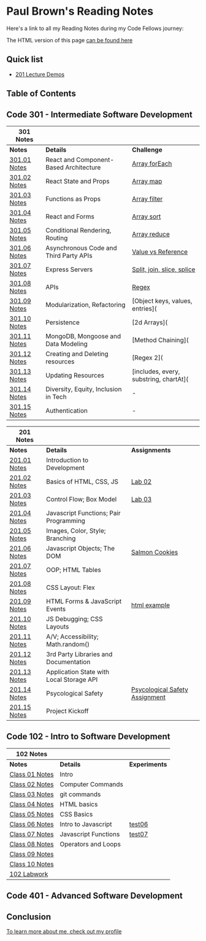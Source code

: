 # Paul Brown's Reading Notes

Here's a link to all my Reading Notes during my Code Fellows journey:

The HTML version of this page [can be found here](https://0xquasark.github.io/reading-notes/)

## Quick list
- [201 Lecture Demos](https://github.com/codefellows/seattle-code-201d103/)

## Table of Contents
## Code 301 - Intermediate Software Development

| 301 Notes                         |                                           |                   |
| ---------------------------------| ------------------------------------------ | ----------------- |
| **Notes**                           | **Details**                             | **Challenge**     |
| [301.01 Notes](301/301-class01.md)  | React and Component-Based Architecture  | [Array forEach](https://github.com/0xQuasark/data-structures-and-algorithms/blob/main/javascript/code-challenges/challenges-01.test.js)          |
| [301.02 Notes](301/301-class02.md)  | React State and Props                   | [Array map](https://github.com/0xQuasark/data-structures-and-algorithms/blob/main/javascript/code-challenges/challenges-02.test.js)     |
| [301.03 Notes](301/301-class03.md)  | Functions as Props                      | [Array filter](https://github.com/0xQuasark/data-structures-and-algorithms/blob/main/javascript/code-challenges/challenges-03.test.js)  |
| [301.04 Notes](301/301-class04.md)  | React and Forms                         | [Array sort](https://github.com/0xQuasark/data-structures-and-algorithms/blob/main/javascript/code-challenges/challenges-04.test.js)    |
| [301.05 Notes](301/301-class05.md)  | Conditional Rendering, Routing          | [Array reduce](https://github.com/0xQuasark/data-structures-and-algorithms/blob/main/javascript/code-challenges/challenges-05.test.js)  |
| [301.06 Notes](301/301-class06.md)  | Asynchronous Code and Third Party APIs  | [Value vs Reference](https://github.com/0xQuasark/data-structures-and-algorithms/blob/main/javascript/code-challenges/challenges-06.test.js)              |
| [301.07 Notes](301/301-class07.md)  | Express Servers                         | [Split, join, slice, splice](https://github.com/0xQuasark/data-structures-and-algorithms/blob/main/javascript/code-challenges/challenges-07.test.js)              |
| [301.08 Notes](301/301-class08.md)  | APIs                                    | [Regex](https://github.com/0xQuasark/data-structures-and-algorithms/blob/main/javascript/code-challenges/challenges-08.test.js)              |
| [301.09 Notes](301/301-class09.md)  | Modularization, Refactoring             | [Object keys, values, entries](              |
| [301.10 Notes](301/301-class10.md)  | Persistence                             | [2d Arrays](              |
| [301.11 Notes](301/301-class11.md)  | MongoDB, Mongoose and Data Modeling     | [Method Chaining](              |
| [301.12 Notes](301/301-class12.md)  | Creating and Deleting resources         | [Regex 2](              |
| [301.13 Notes](301/301-class13.md)  | Updating Resources                      | [includes, every, substring, chartAt](              |
| [301.14 Notes](301/301-class14.md)  | Diversity, Equity, Inclusion in Tech    | -              |
| [301.15 Notes](301/301-class15.md)  | Authentication                          | -              |

| 201 Notes                         |                                          |               |
| ---------------------------------| ---------------------------------------- | ------------- |
| **Notes**                         | **Details**                              | **Assignments** |
| [201.01 Notes](201/201-class01.md)| Introduction to Development             |               |
| [201.02 Notes](201/201-class02.md)| Basics of HTML, CSS, JS                 | [Lab 02](201/labs/lab01/201-lab01.html) |
| [201.03 Notes](201/201-class03.md)| Control Flow; Box Model                 | [Lab 03](https://0xquasark.github.io/201.Module1/) |
| [201.04 Notes](201/201-class04.md)| Javascript Functions; Pair Programming  |               |
| [201.05 Notes](201/201-class05.md)| Images, Color, Style; Branching         |               |
| [201.06 Notes](201/201-class06.md)| Javascript Objects; The DOM             | [Salmon Cookies](https://0xquasark.github.io/cookie-stand/) |
| [201.07 Notes](201/201-class07.md)| OOP; HTML Tables                        |               |
| [201.08 Notes](201/201-class08.md)| CSS Layout: Flex                        |               |
| [201.09 Notes](201/201-class09.md)| HTML Forms & JavaScript Events          | [html example](201/labs/class9.html) |
| [201.10 Notes](201/201-class10.md)| JS Debugging; CSS Layouts               |               |
| [201.11 Notes](201/201-class11.md)| A/V; Accessibility; Math.random()      |               |
| [201.12 Notes](201/201-class12.md)| 3rd Party Libraries and Documentation  |               |
| [201.13 Notes](201/201-class13.md)| Application State with Local Storage API|               |
| [201.14 Notes](201/201-class14.md)| Psycological Safety                     | [Psycological Safety Assignment](201/201-class14.psych-safety.md) |
| [201.15 Notes](201/201-class15.md)| Project Kickoff                         |               |


## Code 102 - Intro to Software Development
| 102 Notes                                               |                       |                         |
| ------------------------------------------------------- | --------------------- | ----------------------- |
| **Notes**                                               | **Details**           | **Experiments**         |
| [Class 01 Notes](102/class-01.md)                       | Intro                 |                         |
| [Class 02 Notes](102/class-02.md)                       | Computer Commands     |                         |
| [Class 03 Notes](102/class-03.md)                       | git commands          |                         |
| [Class 04 Notes](102/class-04.md)                       | HTML basics           |                         |
| [Class 05 Notes](102/class-05.md)                       | CSS Basics            |                         |
| [Class 06 Notes](102/class-06.md)                       | Intro to Javascript   | [test06](<102/rough notes/test06.html>)|
| [Class 07 Notes](102/class-07.md)                       | Javascript Functions  | [test07](<102/rough notes/test07.html>)|
| [Class 08 Notes](102/class-08.md)                       | Operators and Loops   |                         |
| [Class 09 Notes](102/class-09.md)                       |                       |                         |
| [Class 10 Notes](102/class-10.md)                       |                       |                         |
| [102 Labwork](https://0xquasark.github.io/102-labwork/) |                       |                         |


## Code 401 - Advanced Software Development




## Conclusion

[To learn more about me, check out my profile](https://github.com/0xQuasark)
